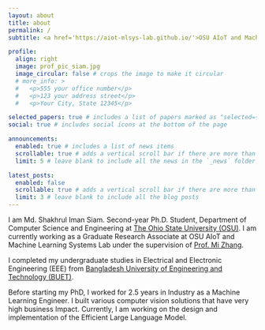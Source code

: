 ```yaml
---
layout: about
title: about
permalink: /
subtitle: <a href='https://aiot-mlsys-lab.github.io/'>OSU AIoT and Machine Learning Systems Lab</a>. PhD Student.

profile:
  align: right
  image: prof_pic_siam.jpg
  image_circular: false # crops the image to make it circular
  # more_info: >
  #   <p>555 your office number</p>
  #   <p>123 your address street</p>
  #   <p>Your City, State 12345</p>

selected_papers: true # includes a list of papers marked as "selected={true}"
social: true # includes social icons at the bottom of the page

announcements:
  enabled: true # includes a list of news items
  scrollable: true # adds a vertical scroll bar if there are more than 3 news items
  limit: 5 # leave blank to include all the news in the `_news` folder

latest_posts:
  enabled: false
  scrollable: true # adds a vertical scroll bar if there are more than 3 new posts items
  limit: 3 # leave blank to include all the blog posts
---
```


I  am Md. Shakhrul Iman Siam.  Second-year Ph.D. Student, Department of Computer Science and Engineering at [The Ohio State University (OSU)](https://cse.osu.edu/). I am currently working as a Graduate Research Associate at OSU AIoT and Machine Learning Systems Lab under the supervision of [Prof. Mi Zhang](https://mi-zhang.github.io/). 

I completed my undergraduate studies in Electrical and Electronic Engineering (EEE) from [Bangladesh University of Engineering and Technology (BUET)](https://eee.buet.ac.bd/).

Before starting my PhD, I worked for 2.5 years in Industry as a Machine Learning Engineer. I built various computer vision solutions that have very high business Impact. Currently, I am working on the design and implementation of the Efficient Large Language Model. 
